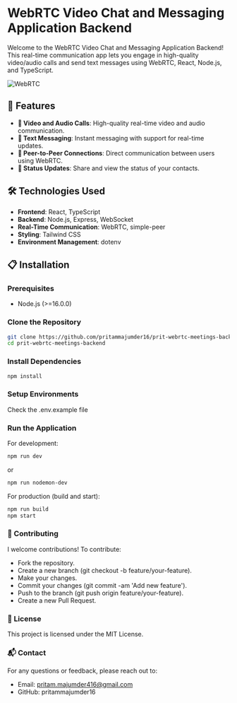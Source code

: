 # WebRTC Video Chat and Messaging Application Backend

Welcome to the WebRTC Video Chat and Messaging Application Backend! This real-time communication app lets you engage in high-quality video/audio calls and send text messages using WebRTC, React, Node.js, and TypeScript.

![WebRTC](https://upload.wikimedia.org/wikipedia/commons/6/68/WebRTC_Logo.svg)

## 🚀 Features

- **🎥 Video and Audio Calls**: High-quality real-time video and audio communication.
- **💬 Text Messaging**: Instant messaging with support for real-time updates.
- **🔗 Peer-to-Peer Connections**: Direct communication between users using WebRTC.
- **📝 Status Updates**: Share and view the status of your contacts.

## 🛠️ Technologies Used

- **Frontend**: React, TypeScript
- **Backend**: Node.js, Express, WebSocket
- **Real-Time Communication**: WebRTC, simple-peer
- **Styling**: Tailwind CSS
- **Environment Management**: dotenv

## 📋 Installation

### Prerequisites

- Node.js (>=16.0.0)

### Clone the Repository

```bash
git clone https://github.com/pritammajumder16/prit-webrtc-meetings-backend.git
cd prit-webrtc-meetings-backend
```

### Install Dependencies

```bash
npm install
```

### Setup Environments

Check the .env.example file

### Run the Application

For development:

```bash
npm run dev
```

or

```bash
npm run nodemon-dev
```

For production (build and start):

```bash
npm run build
npm start
```

### 🤝 Contributing

I welcome contributions! To contribute:

- Fork the repository.
- Create a new branch (git checkout -b feature/your-feature).
- Make your changes.
- Commit your changes (git commit -am 'Add new feature').
- Push to the branch (git push origin feature/your-feature).
- Create a new Pull Request.

### 📜 License

This project is licensed under the MIT License.

### 📬 Contact

For any questions or feedback, please reach out to:

- Email: pritam.majumder416@gmail.com
- GitHub: pritammajumder16
